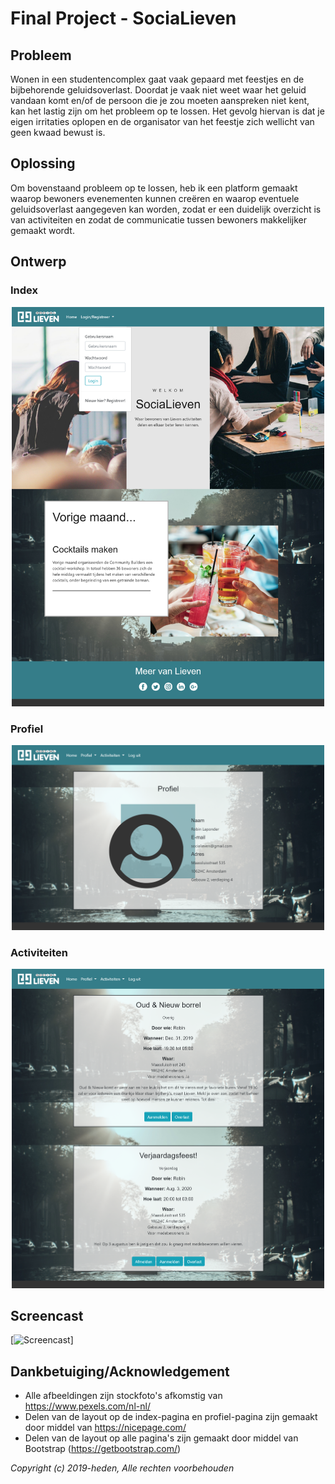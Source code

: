 # Final Project - SociaLieven

## Probleem
Wonen in een studentencomplex gaat vaak gepaard met feestjes en de bijbehorende geluidsoverlast. Doordat je vaak niet weet waar het geluid vandaan komt en/of de persoon die je zou moeten aanspreken niet kent, kan het lastig zijn om het probleem op te lossen. Het gevolg hiervan is dat je eigen irritaties oplopen en de organisator van het feestje zich wellicht van geen kwaad bewust is.

## Oplossing
Om bovenstaand probleem op te lossen, heb ik een platform gemaakt waarop bewoners evenementen kunnen creëren en waarop eventuele geluidsoverlast aangegeven kan worden, zodat er een duidelijk overzicht is van activiteiten en zodat de communicatie tussen bewoners makkelijker gemaakt wordt.

## Ontwerp
### Index
<p align="center">
    <img src="doc/index_final.png" alt="Index pagina" width="500"/>
</p>

### Profiel
<p align="center">
    <img src="doc/profiel_final.png" alt="Profiel pagina" width="500"/>
</p>

### Activiteiten
<p align="center">
    <img src="doc/activiteiten_final.png" alt="Activiteiten pagina" width="500"/>
</p>

## Screencast
[![Screencast]("https://drive.google.com/file/d/1FOfldIdQA-9UNdQC7GJVm8vlQ8A84OVD/preview")]

## Dankbetuiging/Acknowledgement
* Alle afbeeldingen zijn stockfoto's afkomstig van https://www.pexels.com/nl-nl/
* Delen van de layout op de index-pagina en profiel-pagina zijn gemaakt door middel van https://nicepage.com/
* Delen van de layout op alle pagina's zijn gemaakt door middel van Bootstrap (https://getbootstrap.com/)


*Copyright (c) 2019-heden, Alle rechten voorbehouden*